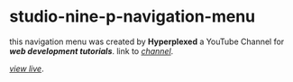 # studio-nine-p-navigation-menu

this navigation menu was created by **Hyperplexed** a YouTube Channel for ***web development tutorials***. link to *[channel](https://www.youtube.com/@Hyperplexed)*.


*[view live](https://emma11111010100.github.io/studio-nine-p-navigation-menu/)*.
